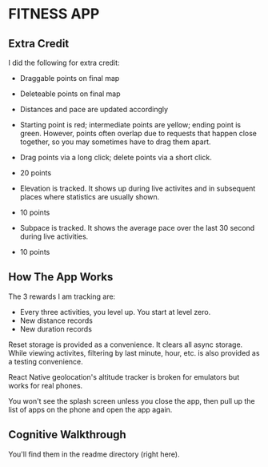 # FITNESS APP

## Extra Credit
I did the following for extra credit:

* Draggable points on final map
* Deleteable points on final map
* Distances and pace are updated accordingly
* Starting point is red; intermediate points are yellow; ending point is green. However, points often overlap due to requests that happen close together, so you may sometimes have to drag them apart.
* Drag points via a long click; delete points via a short click.
* 20 points

* Elevation is tracked. It shows up during live activites and in subsequent places where statistics are usually shown.
* 10 points

* Subpace is tracked. It shows the average pace over the last 30 second during live activities.
* 10 points

## How The App Works
The 3 rewards I am tracking are:
* Every three activities, you level up. You start at level zero.
* New distance records
* New duration records

Reset storage is provided as a convenience. It clears all async storage. While viewing activites, filtering by last minute, hour, etc. is also provided as a testing convenience.

React Native geolocation's altitude tracker is broken for emulators but works for real phones.

You won't see the splash screen unless you close the app, then pull up the list of apps on the phone and open the app again.

## Cognitive Walkthrough
You'll find them in the readme directory (right here).
